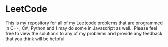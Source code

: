 # LeetCode
This is my repository for all of my Leetcode problems that are programmed in C++, C#, Python and I may do some in Javascript as well..
Please feel free to view the solutions to any of my problems and provide any feedback that you think will be helpful.


